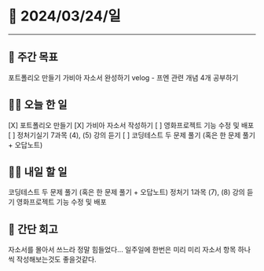 # 📅 2024/03/24/일
------

## 🚀 주간 목표
포트폴리오 만들기
가비아 자소서 완성하기
velog - 프엔 관련 개념 4개 공부하기

## 💪🏻 오늘 한 일
[X] 포트폴리오 만들기
[X] 가비아 자소서 작성하기
[ ] 영화프로젝트 기능 수정 및 배포
[ ] 정처기실기 7과목 (4), (5) 강의 듣기
[ ] 코딩테스트 두 문제 풀기 (혹은 한 문제 풀기 + 오답노트)

## 🫵🏻 내일 할 일
코딩테스트 두 문제 풀기 (혹은 한 문제 풀기 + 오답노트)
정처기 1과목 (7), (8) 강의 듣기
영화프로젝트 기능 수정 및 배포

## 👀 간단 회고
자소서를 몰아서 쓰느라 정말 힘들었다... 
일주일에 한번은 미리 미리 자소서 항목 하나씩 작성해보는것도 좋을것같다.